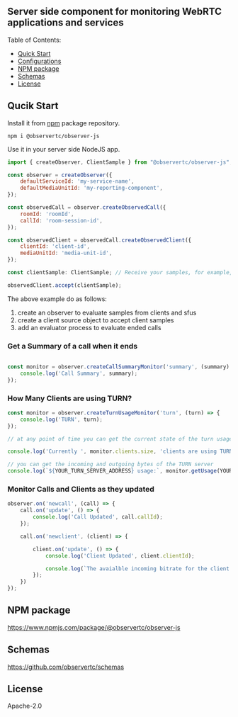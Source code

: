Server side component for monitoring WebRTC applications and services
---

Table of Contents:

 * [Quick Start](#quick-start)
 * [Configurations](#configurations)
 * [NPM package](#npm-package)
 * [Schemas](#schemas)
 * [License](#license)

## Qucik Start

Install it from [npm](https://www.npmjs.com/package/@observertc/observer-js) package repository.

```
npm i @observertc/observer-js
```

Use it in your server side NodeJS app. 

```javascript
import { createObserver, ClientSample } from "@observertc/observer-js";

const observer = createObserver({
    defaultServiceId: 'my-service-name',
    defaultMediaUnitId: 'my-reporting-component',
});

const observedCall = observer.createObservedCall({
    roomId: 'roomId',
    callId: 'room-session-id',
});

const observedClient = observedCall.createObservedClient({
    clientId: 'client-id',
    mediaUnitId: 'media-unit-id',
});

const clientSample: ClientSample; // Receive your samples, for example, from a WebSocket

observedClient.accept(clientSample);
```

The above example do as follows:
 1. create an observer to evaluate samples from clients and sfus
 2. create a client source object to accept client samples
 3. add an evaluator process to evaluate ended calls

 ### Get a Summary of a call when it ends

 ```javascript

 const monitor = observer.createCallSummaryMonitor('summary', (summary) => {
     console.log('Call Summary', summary);
 });
 ```

 ### How Many Clients are using TURN?

```javascript
const monitor = observer.createTurnUsageMonitor('turn', (turn) => {
    console.log('TURN', turn);
});

// at any point of time you can get the current state of the turn usage

console.log('Currently ', monitor.clients.size, 'clients are using TURN');

// you can get the incoming and outgoing bytes of the TURN server
console.log(`${YOUR_TURN_SERVER_ADDRESS} usage:`, monitor.getUsage(YOUR_TURN_SERVER_ADDRESS));

```

### Monitor Calls and Clients as they updated

```javascript
observer.on('newcall', (call) => {
    call.on('update', () => {
        console.log('Call Updated', call.callId);
    });

    call.on('newclient', (client) => {

        client.on('update', () => {
            console.log('Client Updated', client.clientId);

            console.log(`The avaialble incoming bitrate for the client ${client.clientId} is: ${client.availableIncomingBitrate}`)
        });
    })
});
```

## NPM package

https://www.npmjs.com/package/@observertc/observer-js


## Schemas

https://github.com/observertc/schemas


## License

Apache-2.0
